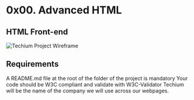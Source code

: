 # 0x00. Advanced HTML

## HTML Front-end

![Techium Project Wireframe](https://github.com/Herman100/alx-frontend-javascript/assets/55487841/8ec4c471-7561-4a94-813f-92c20f216161)

## Requirements

A README.md file at the root of the folder of the project is mandatory
Your code should be W3C compliant and validate with W3C-Validator
Techium will be the name of the company we will use across our webpages.
